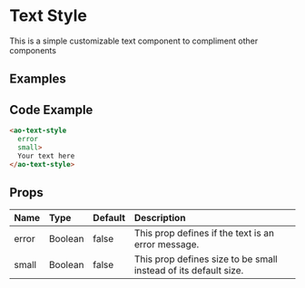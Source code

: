 # Text Style

This is a simple customizable text component to compliment other components

## Examples

<Doc-TextStyle/>


## Code Example
```html
<ao-text-style
  error
  small>
  Your text here
</ao-text-style>
```

## Props

| Name         | Type     | Default | Description                                                           |
|:-------------|:---------|:---------|:----------------------------------------------------------------------|
| error | Boolean | false | This prop defines if the text is an error message. |
| small | Boolean | false | This prop defines size to be small instead of its default size. |
